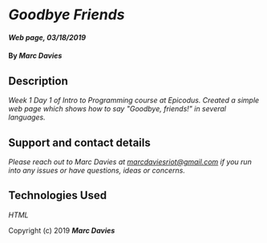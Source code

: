 # _Goodbye Friends_

#### _Web page, 03/18/2019_

#### By _**Marc Davies**_

## Description

_Week 1 Day 1 of Intro to Programming course at Epicodus. Created a simple web page which shows how to say "Goodbye, friends!" in several languages._

## Support and contact details

_Please reach out to Marc Davies at marcdaviesriot@gmail.com if you run into any issues or have questions, ideas or concerns._

## Technologies Used

_HTML_

Copyright (c) 2019 **_Marc Davies_**
